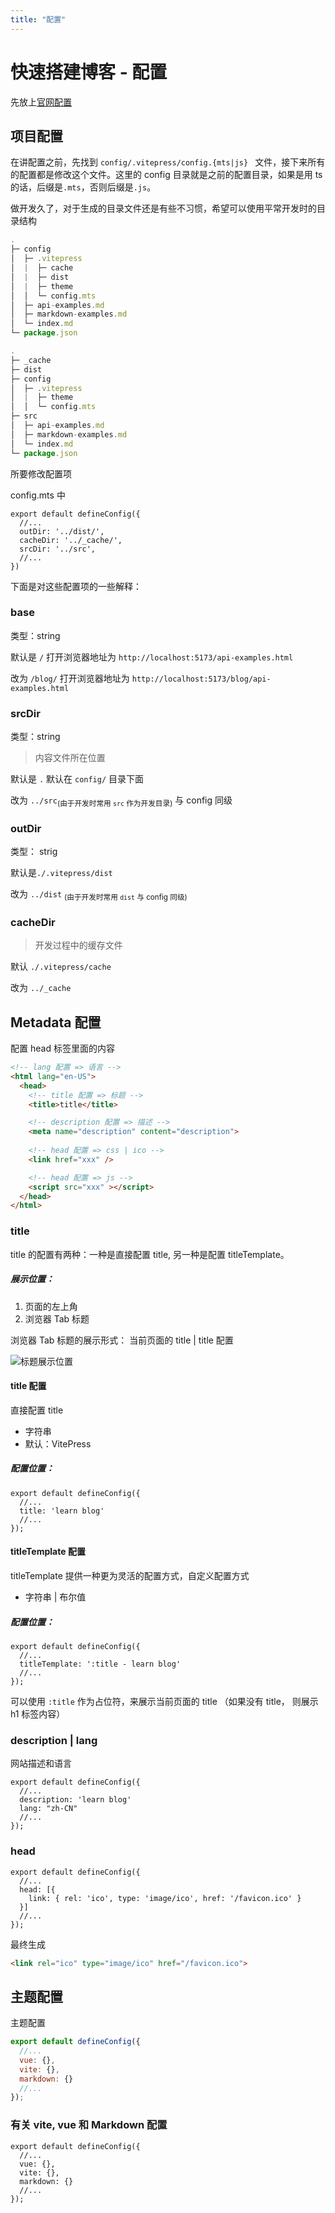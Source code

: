 ```yaml
---
title: "配置"
---
```


# 快速搭建博客 - 配置

先放上[官网配置](https://vitepress.dev/reference/site-config)

## 项目配置

在讲配置之前，先找到 `config/.vitepress/config.{mts|js} ` 文件，接下来所有的配置都是修改这个文件。这里的 config 目录就是之前的配置目录，如果是用 ts 的话，后缀是`.mts`，否则后缀是`.js`。


做开发久了，对于生成的目录文件还是有些不习惯，希望可以使用平常开发时的目录结构

```js
.
├─ config
│  ├─ .vitepress
│  |  ├─ cache
│  |  ├─ dist
│  |  ├─ theme
│  │  └─ config.mts
│  ├─ api-examples.md
│  ├─ markdown-examples.md
│  └─ index.md
└─ package.json
```


```js
.
├─ _cache
├─ dist
├─ config
│  ├─ .vitepress
│  |  ├─ theme
│  │  └─ config.mts
├─ src
│  ├─ api-examples.md
│  ├─ markdown-examples.md
│  └─ index.md
└─ package.json
```

所要修改配置项

config.mts 中

```ts{3-5}
export default defineConfig({
  //...
  outDir: '../dist/',
  cacheDir: '../_cache/',
  srcDir: '../src',
  //...
})
```

下面是对这些配置项的一些解释：


### base
类型：string

默认是 `/` 打开浏览器地址为 `http://localhost:5173/api-examples.html`

改为 `/blog/` 打开浏览器地址为 `http://localhost:5173/blog/api-examples.html`

### srcDir
类型：string

> 内容文件所在位置

默认是 `.` 默认在 `config/` 目录下面

改为 `../src`<sub>(由于开发时常用 `src` 作为开发目录)</sub> 与 config 同级

### outDir
类型： strig

默认是`./.vitepress/dist`

改为 `../dist` <sub>(由于开发时常用 `dist` 与 config 同级)</sub>

### cacheDir
> 开发过程中的缓存文件

默认 `./.vitepress/cache`

改为 `../_cache` 

## Metadata 配置

配置 head 标签里面的内容
```html
<!-- lang 配置 => 语言 -->
<html lang="en-US">
  <head>
    <!-- title 配置 => 标题 -->
    <title>title</title>

    <!-- description 配置 => 描述 -->
    <meta name="description" content="description">
    
    <!-- head 配置 => css | ico -->
    <link href="xxx" />

    <!-- head 配置 => js -->
    <script src="xxx" ></script>
  </head>
</html>

```

### title

title 的配置有两种：一种是直接配置 title, 另一种是配置 titleTemplate。

##### 展示位置：
1. 页面的左上角 
2. 浏览器 Tab 标题

浏览器 Tab 标题的展示形式： 当前页面的 title | title 配置

![标题展示位置](../public/blog/config/config-title.jpg)

#### title 配置

直接配置 title

- 字符串
- 默认：VitePress

##### 配置位置：

```js{3}
export default defineConfig({
  //...
  title: 'learn blog'
  //...
});
```
#### titleTemplate 配置

titleTemplate 提供一种更为灵活的配置方式，自定义配置方式

- 字符串 | 布尔值

##### 配置位置：

```js{3}
export default defineConfig({
  //...
  titleTemplate: ':title - learn blog'
  //...
});
```
可以使用 `:title` 作为占位符，来展示当前页面的 title （如果没有 title， 则展示 h1 标签内容）

### description | lang

网站描述和语言

```js{3-4}
export default defineConfig({
  //...
  description: 'learn blog'
  lang: "zh-CN"
  //...
});
```
### head

```js{3-4}
export default defineConfig({
  //...
  head: [{
    link: { rel: 'ico', type: 'image/ico', href: '/favicon.ico' }
  }]
  //...
});
```

最终生成
```html
<link rel="ico" type="image/ico" href="/favicon.ico">

```


## 主题配置

主题配置

```js
export default defineConfig({
  //...
  vue: {},
  vite: {},
  markdown: {}
  //...
});
```

### 有关 vite, vue 和 Markdown 配置

```js{3-5}
export default defineConfig({
  //...
  vue: {},
  vite: {},
  markdown: {}
  //...
});
```
